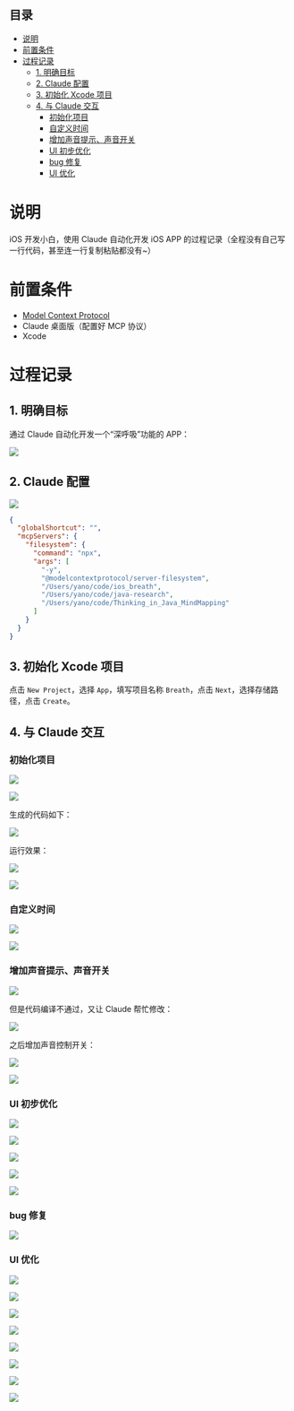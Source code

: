 
## 目录

- [说明](#说明)
- [前置条件](#前置条件)
- [过程记录](#过程记录)
  - [1. 明确目标](#1-明确目标)
  - [2. Claude 配置](#2-claude-配置)
  - [3. 初始化 Xcode 项目](#3-初始化-xcode-项目)
  - [4. 与 Claude 交互](#4-与-claude-交互)
    - [初始化项目](#初始化项目)
    - [自定义时间](#自定义时间)
    - [增加声音提示、声音开关](#增加声音提示声音开关)
    - [UI 初步优化](#ui-初步优化)
    - [bug 修复](#bug-修复)
    - [UI 优化](#ui-优化)

# 说明

iOS 开发小白，使用 Claude 自动化开发 iOS APP 的过程记录（全程没有自己写一行代码，甚至连一行复制粘贴都没有~）

# 前置条件

- [Model Context Protocol](https://modelcontextprotocol.io/introduction)
- Claude 桌面版（配置好 MCP 协议）
- Xcode

# 过程记录

## 1. 明确目标

通过 Claude 自动化开发一个“深呼吸”功能的 APP：

![](http://yano.oss-cn-beijing.aliyuncs.com/blog/2024-12-01-13-14-05.png)

## 2. Claude 配置

![](http://yano.oss-cn-beijing.aliyuncs.com/blog/2024-12-01-13-15-10.png)

```json
{
  "globalShortcut": "",
  "mcpServers": {
    "filesystem": {
      "command": "npx",
      "args": [
        "-y",
        "@modelcontextprotocol/server-filesystem",
        "/Users/yano/code/ios_breath",
        "/Users/yano/code/java-research",
        "/Users/yano/code/Thinking_in_Java_MindMapping"
      ]
    }
  }
}
```

## 3. 初始化 Xcode 项目

点击 `New Project`，选择 `App`，填写项目名称 `Breath`，点击 `Next`，选择存储路径，点击 `Create`。

## 4. 与 Claude 交互

### 初始化项目

![](http://yano.oss-cn-beijing.aliyuncs.com/blog/2024-12-01-13-22-48.png)

![](http://yano.oss-cn-beijing.aliyuncs.com/blog/2024-12-01-13-23-08.png)

生成的代码如下：

![](http://yano.oss-cn-beijing.aliyuncs.com/blog/2024-12-01-13-24-00.png)

运行效果：

![](http://yano.oss-cn-beijing.aliyuncs.com/blog/2024-12-01-13-24-25.png)

![](http://yano.oss-cn-beijing.aliyuncs.com/blog/2024-12-01-13-24-32.png)

### 自定义时间

![](http://yano.oss-cn-beijing.aliyuncs.com/blog/2024-12-01-13-25-48.png)

![](http://yano.oss-cn-beijing.aliyuncs.com/blog/2024-12-01-13-28-38.png)

### 增加声音提示、声音开关

![](http://yano.oss-cn-beijing.aliyuncs.com/blog/2024-12-01-13-31-51.png)

但是代码编译不通过，又让 Claude 帮忙修改：

![](http://yano.oss-cn-beijing.aliyuncs.com/blog/2024-12-01-13-32-24.png)

之后增加声音控制开关：

![](http://yano.oss-cn-beijing.aliyuncs.com/blog/2024-12-01-13-32-37.png)

![](http://yano.oss-cn-beijing.aliyuncs.com/blog/2024-12-01-13-31-32.png)

### UI 初步优化

![](http://yano.oss-cn-beijing.aliyuncs.com/blog/2024-12-01-13-35-03.png)

![](http://yano.oss-cn-beijing.aliyuncs.com/blog/2024-12-01-13-35-15.png)

![](http://yano.oss-cn-beijing.aliyuncs.com/blog/2024-12-01-13-35-52.png)

![](http://yano.oss-cn-beijing.aliyuncs.com/blog/2024-12-01-13-36-01.png)

![](http://yano.oss-cn-beijing.aliyuncs.com/blog/2024-12-01-13-36-13.png)

### bug 修复

![](http://yano.oss-cn-beijing.aliyuncs.com/blog/2024-12-01-13-37-26.png)

### UI 优化

![](http://yano.oss-cn-beijing.aliyuncs.com/blog/2024-12-01-13-37-53.png)

![](http://yano.oss-cn-beijing.aliyuncs.com/blog/2024-12-01-13-38-20.png)

![](http://yano.oss-cn-beijing.aliyuncs.com/blog/2024-12-01-14-07-09.png)

![](http://yano.oss-cn-beijing.aliyuncs.com/blog/2024-12-01-14-07-21.png)

![](http://yano.oss-cn-beijing.aliyuncs.com/blog/2024-12-01-14-07-36.png)

![](http://yano.oss-cn-beijing.aliyuncs.com/blog/2024-12-01-14-08-18.png)

![](http://yano.oss-cn-beijing.aliyuncs.com/blog/2024-12-01-14-07-48.png)

![](http://yano.oss-cn-beijing.aliyuncs.com/blog/2024-12-01-14-08-04.png)